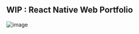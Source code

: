WIP : React Native Web Portfolio
---
![image](https://github.com/user-attachments/assets/8e52ae5b-d32b-42f0-a8e0-046a1235fd2a)
